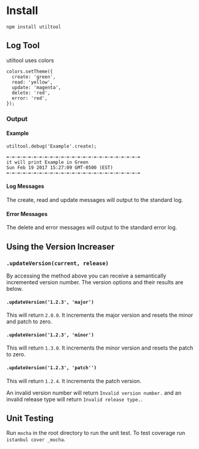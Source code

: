# Install
```
npm install utiltool
```

## Log Tool
utiltool uses colors
```
colors.setTheme({
  create: 'green',
  read: 'yellow',
  update: 'magenta',
  delete: 'red',
  error: 'red',
});
```

### Output

#### Example
```
utiltool.debug('Example'.create);

=-=-=-=-=-=-=-=-=-=-=-=-=-=-=-=-=-=-=-=-=-=-=-=-=
it will print Example in Green
Sun Feb 19 2017 15:27:09 GMT-0500 (EST)
=-=-=-=-=-=-=-=-=-=-=-=-=-=-=-=-=-=-=-=-=-=-=-=-=
```

#### Log Messages
The create, read and update messages will output to the standard log.

#### Error Messages
The delete and error messages will output to the standard error log.

## Using the Version Increaser
### `.updateVersion(current, release)`
By accessing the method above you can receive a semantically incremented version number. The version options and their results are below.

#### `.updateVersion('1.2.3', 'major')`
This will return `2.0.0`. It increments the major version and resets the minor and patch to zero.

#### `.updateVersion('1.2.3', 'minor')`
This will return `1.3.0`. It increments the minor version and resets the patch to zero.

#### `.updateVersion('1.2.3', 'patch'')`
This will return `1.2.4`. It increments the patch version.

An invalid version number will return `Invalid version number.` and an invalid release type will return `Invalid release type.`.

## Unit Testing
Run `mocha` in the root directory to run the unit test. To test coverage run `istanbul cover _mocha`.
